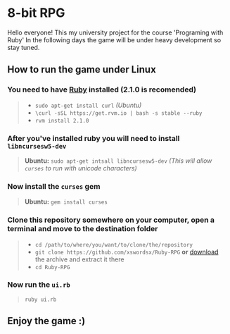 8-bit RPG
==========
Hello everyone! This my university project for the course 'Programing with Ruby' In the following days the game will be under heavy development so stay tuned.

How to run the game under Linux
----------

### You need to have [Ruby](https://www.ruby-lang.org/) installed (2.1.0 is recomended) ###

> * ``sudo apt-get install curl`` *(Ubuntu)*
> * ``\curl -sSL https://get.rvm.io | bash -s stable --ruby``
> * ``rvm install 2.1.0``

### After you've installed ruby you will need to install ``libncursesw5-dev`` ###

> **Ubuntu:** ``sudo apt-get intsall libncursesw5-dev`` *(This will allow ``curses`` to run with unicode characters)*

### Now install the ``curses`` gem ###

> **Ubuntu:** ``gem install curses``

### Clone this repository somewhere on your computer, open a terminal and move to the destination folder ###

> * ``cd /path/to/where/you/want/to/clone/the/repository``
> * ``git clone https://github.com/xswordsx/Ruby-RPG`` **or** [download](https://github.com/xswordsx/Ruby-RPG/archive/master.zip) the archive and extract it there
> * ``cd Ruby-RPG``

### Now run the ``ui.rb`` ###

> ``ruby ui.rb``


## Enjoy the game :) ##
